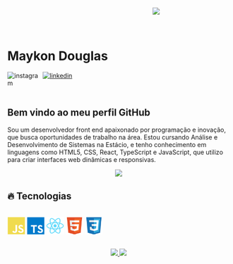<img align="right" width="175px" style="margin-top:-20px" src="https://github.com/Maykondrsilv4/Maykondrsilv4/assets/127529239/85412035-7a76-4bd3-be3d-d770acbb1d4d">

</br>
</br>

<div dsplay="inline-block">
 <h1 align="left">Maykon Douglas</h1>
 <a href="https://www.instagram.com/maykondrsilva?igsh=eTVqaTZhejZrcWt2">
    <img align="left" width="80px" src="https://i.ibb.co/qkGSp1D/instagram.png" alt="instagram" style="vertical-align:top;">
  </a> 
<a href="https://www.linkedin.com/in/maykon-douglas-/?originalSubdomain=br">
    <img align="center" width="80px" src="https://i.ibb.co/RyZx12b/linkedin.png" alt="linkedin" style="vertical-align:top;">
  </a>
</div>

</br>
</br>

## Bem vindo ao meu perfil GitHub

Sou um desenvolvedor front end apaixonado por programação e inovação, que busca oportunidades de trabalho na área. Estou cursando Análise e Desenvolvimento de Sistemas na Estácio, e tenho conhecimento em linguagens como HTML5, CSS, React, TypeScript e JavaScript, que utilizo para criar interfaces web dinâmicas e responsivas.

<p align="center">
  <img src="https://github.com/Maykondrsilv4/Maykondrsilv4/assets/127529239/e3a3949d-a5c9-4cf9-b7c4-756ed1b34493" width="350">
</p>

## 🔥 Tecnologias
<div style="display: inline_block"><br>
<code><img width="40px" src="https://raw.githubusercontent.com/devicons/devicon/master/icons/javascript/javascript-plain.svg" title = "JAVASCRIPT"/></code>
  <code><img width="40px" src="https://raw.githubusercontent.com/devicons/devicon/master/icons/typescript/typescript-plain.svg" title = "TYPESCRIPT"/></code>
  <code><img width="40px" src="https://raw.githubusercontent.com/devicons/devicon/master/icons/react/react-original.svg" title = "REACT"/></code>
  <code><img width="40px" src="https://raw.githubusercontent.com/devicons/devicon/master/icons/html5/html5-original.svg" title = "HTML5"/></code>
   <code><img width="40px" src="https://raw.githubusercontent.com/devicons/devicon/master/icons/css3/css3-original.svg" title = "CSS3"/></code>
  </div>
  
##
<p align="center">
<a href="https://github.com/Maykondrsilv4">
  <img height="180em" src="https://github-readme-stats-eight-theta.vercel.app/api?username=Maykondrsilv4&show_icons=true&theme=algolia&include_all_commits=true&count_private=true"/>
  <img height="180em" src="https://github-readme-stats-eight-theta.vercel.app/api/top-langs/?username=Maykondrsilv4&layout=compact&langs_count=8&theme=algolia"/>
</a>
</p>
